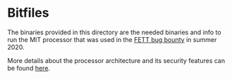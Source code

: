 # Bitfiles

The binaries provided in this directory are the needed binaries and info to run the MIT processor that was used in the [FETT bug bounty]((https://github.com/GaloisInc/BESSPIN-Tool-Suite/tree/master/docs/bugBounty2020)) in summer 2020.

More details about the processor architecture and its security features can be found [here](https://github.com/mit-enclaves/ssith-mit-sanctum).